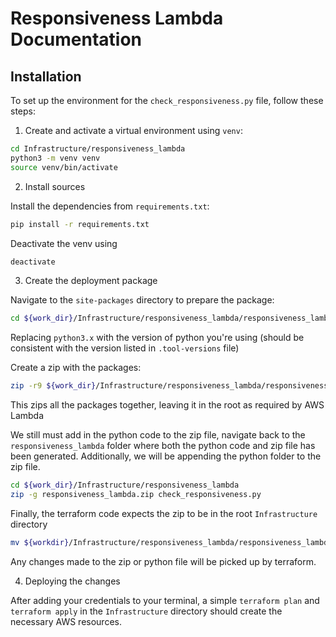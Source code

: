 # Responsiveness Lambda Documentation

## Installation

To set up the environment for the `check_responsiveness.py` file, follow these steps:

1. Create and activate a virtual environment using `venv`:

```bash
cd Infrastructure/responsiveness_lambda
python3 -m venv venv
source venv/bin/activate
```

2. Install sources

Install the dependencies from `requirements.txt`:

```bash
pip install -r requirements.txt
```

Deactivate the venv using

```bash
deactivate
```

3. Create the deployment package

Navigate to the `site-packages` directory to prepare the package:

```bash
cd ${work_dir}/Infrastructure/responsiveness_lambda/responsiveness_lambda/venv/lib/python3.x/site-packages
```

Replacing `python3.x` with the version of python you're using (should be consistent with the version listed in `.tool-versions` file)

Create a zip with the packages:

```bash
zip -r9 ${work_dir}/Infrastructure/responsiveness_lambda/responsiveness_lambda/responsiveness_lambda.zip .
```

This zips all the packages together, leaving it in the root as required by AWS Lambda

We still must add in the python code to the zip file, navigate back to the `responsiveness_lambda` folder where both the python code and zip file has been generated. Additionally, we will be appending the python folder to the zip file.

```bash
cd ${work_dir}/Infrastructure/responsiveness_lambda
zip -g responsiveness_lambda.zip check_responsiveness.py
```

Finally, the terraform code expects the zip to be in the root `Infrastructure` directory

```bash
mv ${workdir}/Infrastructure/responsiveness_lambda/responsiveness_lambda.zip ${workdir}/Infrastructure/responsiveness_lambda.zip
```

Any changes made to the zip or python file will be picked up by terraform.

4. Deploying the changes

After adding your credentials to your terminal, a simple `terraform plan` and `terraform apply` in the `Infrastructure` directory should create the necessary AWS resources.
